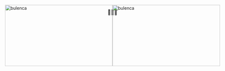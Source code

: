 <h3 align="center">🤫🤫🔥</h3>


<div style="display: flex; max-height: 100px; justify-content: center; align-items: center;
  ">
<img align="center" src="https://github-readme-stats.vercel.app/api/top-langs?username=bulenca&show_icons=true&locale=en&layout=compact" alt="bulenca" height="200px" width="350px" /> <img align="center" width="350px" height="200px" src="https://github-readme-streak-stats.herokuapp.com/?user=bulenca&" alt="bulenca" />
</div>
